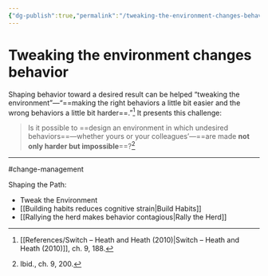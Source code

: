 ```yaml
---
{"dg-publish":true,"permalink":"/tweaking-the-environment-changes-behavior/"}
---
```


# Tweaking the environment changes behavior

Shaping behavior toward a desired result can be helped “tweaking the environment”—“==making the right behaviors a little bit easier and the wrong behaviors a little bit harder==.”[^1] It presents this challenge:

> Is it possible to ==design an environment in which undesired behaviors==—whether yours or your colleagues’—==are made **not only harder but impossible**==?[^2]


---
#change-management 

Shaping the Path:
- Tweak the Environment
- [[Building habits reduces cognitive strain\|Build Habits]]
- [[Rallying the herd makes behavior contagious\|Rally the Herd]]

[^1]: [[References/Switch – Heath and Heath (2010)\|Switch – Heath and Heath (2010)]], ch. 9, 188.
[^2]: Ibid., ch. 9, 200.